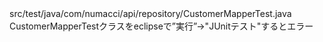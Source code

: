 src/test/java/com/numacci/api/repository/CustomerMapperTest.java　　
CustomerMapperTestクラスをeclipseで”実行”→"JUnitテスト"するとエラー
